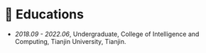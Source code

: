 # 🏫 Educations

- *2018.09 - 2022.06*, Undergraduate, College of Intelligence and Computing, Tianjin University, Tianjin.
